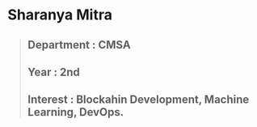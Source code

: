 # Sharanya Mitra
  >## Department : CMSA
  >## Year : 2nd
  >## Interest : Blockahin Development, Machine Learning, DevOps.
